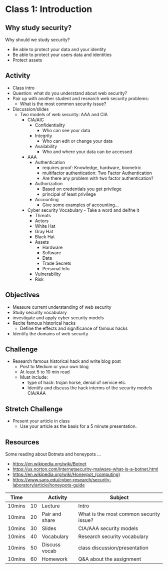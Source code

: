 
# Class 1: Introduction

## Why study security?
Why should we study security?
  - Be able to protect your data and your identity
  - Be able to protect your users data and identities
  - Protect assets

## Activity
  - Class intro
  - Question: what do you understand about web security?
  - Pair up with another student and research web security problems:
    - What is the most common security issue?
  - Discussion/slides
    - Two models of web security: AAA and CIA
      - CIA/AIC
        - Confidentiality
          - Who can see your data
        - Integrity
          - Who can edit or change your data
        - Availability
          - Who and where your data can be accessed
      - AAA
        - Authentication 
          - requires proof: Knowledge, hardware, biometric
          - multifactor authentication: Two Factor Authentication
          - Are there any problem with two factor authentication? 
        - Authorization 
          - Based on credentials you get privilege
          - principal of least privilege
        - Accounting 
          - Give some examples of accounting...
      - Cyber security Vocabulary - Take a word and deifne it
        - Threats 
        - Actors
        - White Hat
        - Gray Hat
        - Black Hat
        - Assets 
          - Hardware
          - Software
          - Data
          - Trade Secrets
          - Personal Info
        - Vulnerability
        - Risk

## Objectives
  - Measure current understanding of web security
  - Study security vocabulary
  - investigate and apply cyber security models
  - Recite famous historical hacks
    - Define the effects and significance of famous hacks
  - Identify the domains of web security

## Challenge
  - Research famous historical hack and write blog post
    - Post to Medium or your own blog
    - At least 5 to 10 min read
    - Must include:
      - type of hack: trojan horse, denial of service etc.
      - Identify and discuss the hack interms of the security models CIA/AAA 
## Stretch Challenge 
  - Present your article in class
    - Use your article as the basis for a 5 minute presentation.

## Resources
  Some reading about Botnets and honeypots ...
  - https://en.wikipedia.org/wiki/Botnet
  - https://us.norton.com/internetsecurity-malware-what-is-a-botnet.html
  - https://en.wikipedia.org/wiki/Honeypot_(computing)
  - https://www.sans.edu/cyber-research/security-laboratory/article/honeypots-guide
  
|Time    |    | Activity       | Subject |
|--------|----|----------------|-------|
| 10mins | 10 | Lecture        | Intro |
| 10mins | 20 | Pair and share | What is the most common security issue? |
| 10mins | 30 | Slides         | CIA/AAA security models |
| 10mins | 40 | Vocabulary     | Research security vocabulary |
| 10mins | 50 | Discuss vocab  | class discussion/presentation |
| 10mins | 60 | Homework       | Q&A about the assignment |
